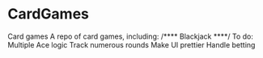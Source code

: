 # CardGames
Card games
A repo of card games, including:
/**** Blackjack ****/
To do:
Multiple Ace logic
Track numerous rounds
Make UI prettier
Handle betting
